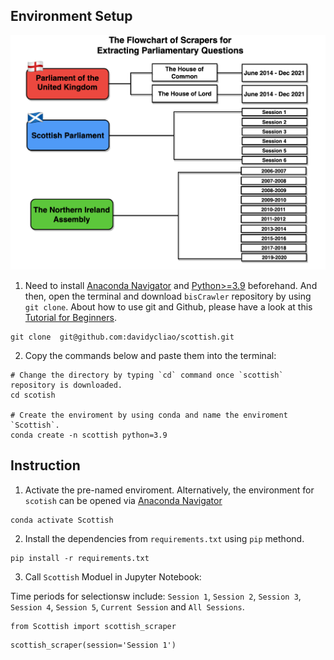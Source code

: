 
## Environment Setup

<p align="center">
    <img src="flowchart.png"  style="width:570px;"/>
</p>


1. Need to install [Anaconda Navigator](https://www.anaconda.com/products/individual-b) and [Python>=3.9](https://www.python.org/downloads/release/python-3810/) beforehand. And then, open the terminal and download `bisCrawler` repository by using `git clone`. About how to use git and Github, please have a look at this [Tutorial for Beginners](https://www.youtube.com/watch?v=RvnM6EEwp1I). 

```
git clone  git@github.com:davidycliao/scottish.git
```

2. Copy the commands below and paste them into the terminal:

```
# Change the directory by typing `cd` command once `scottish` repository is downloaded.
cd scotish

# Create the enviroment by using conda and name the enviroment `Scottish`.
conda create -n scottish python=3.9
```

## Instruction

1. Activate the pre-named enviroment. Alternatively, the environment for `scotish` can be opened via [Anaconda Navigator](https://www.anaconda.com/products/individual-b)

```
conda activate Scottish 
```

2. Install the dependencies from `requirements.txt` using `pip` methond.

```
pip install -r requirements.txt   
```

3. Call `Scottish` Moduel in Jupyter Notebook: 

Time periods for selectionsw include: `Session 1`, `Session 2`, `Session 3`, `Session 4`, `Session 5`, `Current Session` and `All Sessions`.


```
from Scottish import scottish_scraper 
```

```
scottish_scraper(session='Session 1')
```


